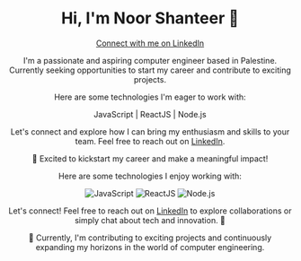 <!DOCTYPE html>
<html lang="en">

<body>


<h1 align="center">Hi, I'm Noor Shanteer 👋</h1>

<div align="center">
    <a href="https://www.linkedin.com/in/noorshanteer">Connect with me on LinkedIn</a>
</div>

<p align="center">I'm a passionate and aspiring computer engineer based in Palestine. Currently seeking opportunities to start my career and contribute to exciting projects.</p>

<p align="center">Here are some technologies I'm eager to work with:</p>

<div align="center">
    <p>JavaScript | ReactJS | Node.js</p>
</div>

<p align="center">Let's connect and explore how I can bring my enthusiasm and skills to your team. Feel free to reach out on <a href="https://www.linkedin.com/in/noorshanteer">LinkedIn</a>.</p>

<p align="center">🔭 Excited to kickstart my career and make a meaningful impact!</p>


<p align="center">Here are some technologies I enjoy working with:</p>

<div align="center">
    <img src="https://img.shields.io/badge/javascript-%23323330?style=flat&logo=javascript&logoColor=%23F7DF1E" alt="JavaScript"/>
    <img src="https://img.shields.io/badge/react-%2320232a?style=flat&logo=react&logoColor=%2361DAFB" alt="ReactJS"/>
    <img src="https://img.shields.io/badge/node.js-%2343853D?style=flat&logo=node.js&logoColor=%23F7DF1E" alt="Node.js"/>
</div>

<p align="center">Let's connect! Feel free to reach out on <a href="https://www.linkedin.com/in/noorshanteer">LinkedIn</a> to explore collaborations or simply chat about tech and innovation. 🚀</p>

<p align="center">🔭 Currently, I'm contributing to exciting projects and continuously expanding my horizons in the world of computer engineering.</p>

</body>
</html>

